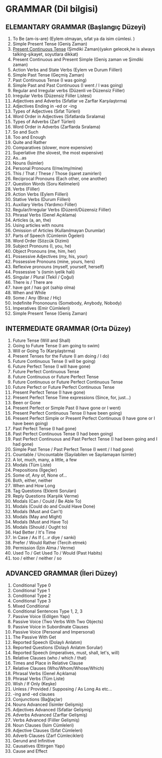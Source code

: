 # GRAMMAR (Dil bilgisi)
## ELEMANTARY GRAMMAR (Başlangıç Düzeyi)
1. To Be (am-is-are)  (Eylem olmayan, sıfat ya da isim cümlesi. )
2. Simple Present Tense (Geniş Zaman)
3. [Present Continuous Tense](present-continuous-tense.md) (Şimdiki Zaman)(yakın gelecek,he is always talking-şikayet, soyutlara dikkat)
4. Present Continuous and Present Simple (Geniş zaman ve Şimdiki zaman)   
5. Action Verbs and State Verbs (Eylem ve Durum Fiilleri)
6. Simple Past Tense (Geçmiş Zaman)   
7. Past Continuous Tense (I was going)   
8. Simple Past and Past Continuous (I went / I was going)   
9. Regular and Irregular verbs (Düzenli ve Düzensiz Fiiller)   
10. Irregular Verbs (Düzensiz Fiiller Listesi)   
11. Adjectives and Adverbs (Sıfatlar ve Zarflar Karşılaştırma)   
12. Adjectives Ending in -ed or -ing   
13. Types of Adjectives (Sıfat Türleri)   
14. Word Order in Adjectives (Sıfatlarda Sıralama)   
15. Types of Adverbs (Zarf Türleri)   
16. Word Order in Adverbs (Zarflarda Sıralama)   
17. So and Such   
18. Too and Enough   
19. Quite and Rather   
20. Comparatives (slower, more expensive)   
21. Superlative (the slovest, the most expensive)   
22. As...as   
23. Nouns (İsimler)   
24. Personal Pronouns (I/me/my/mine)   
25. This / That / These / Those (işaret zamirleri)   
26. Reciprocal Pronouns (Each other, one another)   
27. Question Words (Soru Kelimeleri)   
28. Verbs (Fiiller)   
29. Action Verbs (Eylem Fiilleri)   
30. Stative Verbs (Durum Fiilleri)   
31. Auxiliary Verbs (Yardımcı Fiiller)   
32. Regular/Irregular Verbs (Düzenli/Düzensiz Fiiller)   
33. Phrasal Verbs (Genel Açıklama)   
34. Articles (a, an, the)   
35. Using articles with nouns   
36. Omission of Articles (Kullanılmayan Durumlar)   
37. Parts of Speech (Cümlenin Ögeleri)   
38. Word Order (Sözcük Dizimi)   
39. Subject Pronouns (I, you, he)   
40. Object Pronouns (me, him, her)   
41. Possessive Adjectives (my, his, your)   
42. Possessive Pronouns (mine, yours, hers)   
43. Reflexive pronouns (myself, yourself, herself)   
44. Possessive 's (ismin iyelik hali)   
45. Singular / Plural (Tekil / Çoğul)   
46. There is / There are   
47. have got / has got (sahip olma)   
48. When and While   
49. Some / Any (Biraz / Hiç)   
50. Indefinite Prononouns (Somebody, Anybody, Nobody)   
51. Imperatives (Emir Cümleleri)   
52. Simple Present Tense (Geniş Zaman)

## INTERMEDIATE GRAMMAR (Orta Düzey)
1. Future Tense (Will and Shall)  
2. Going to Future Tense (I am going to swim)  
3. Will or Going To (Karşılaştırma)  
4. Present Tenses for the Future (I am doing / I do)  
5. Future Continuous Tense (I will be going)  
6. Future Perfect Tense (I will have gone)  
7. Future Perfect Continuous Tense  
8. Future Continuous or Future Perfect Tense  
9. Future Continuous or Future Perfect Continuous Tense  
10. Future Perfect or Future Perfect Continuous Tense  
11. Present Perfect Tense (I have gone)  
12. Present Perfect Tense Time expressions (Since, for, just...)  
13. Been or Gone  
14. Present Perfect or Simple Past (I have gone or I went)  
15. Present Perfect Continuous Tense (I have been going)  
16. Present Perfect Simple or Present Perfect Continuous (I have gone or I have been going)  
17. Past Perfect Tense (I had gone)  
18. Past Perfect Continuous Tense (I had been going)  
19. Past Perfect Continuous and Past Perfect Tense (I had been going and I had gone)  
20. Simple Past Tense / Past Perfect Tense (I went / I had gone)  
21. Countable / Uncountable (Sayılabilen ve Sayılamayan İsimler)  
22. A lot, much, many, a little, a few  
23. Modals (Tüm Liste)  
24. Prepositions (İlgeçler)  
25. Some of, Any of, None of...  
26. Both, either, neither  
27. When and How Long  
28. Tag Questions (Eklenti Soruları)  
29. Reply Questions (Karşılık Verme)  
30. Modals (Can / Could / Be Able To)  
31. Modals (Could do and Could Have Done)  
32. Modals (Must and Can't)  
33. Modals (May and Might)  
34. Modals (Must and Have To)  
35. Modals (Should / Ought to)  
36. Had Better / It's Time  
37. In Case / As If (...ır diye / sanki)  
38. Prefer / Would Rather (Tercih etmek)  
39. Permission (İzin Alma / Verme)  
40. Used To / Get Used To / Would (Past Habits)  
41. too / either / neither / so

## ADVANCED GRAMMAR (İleri Düzey)
1. Conditional Type 0  
2. Conditional Type 1  
3. Conditional Type 2  
4. Conditional Type 3  
5. Mixed Conditional  
6. Conditional Sentences Type 1, 2, 3  
7. Passive Voice (Edilgen Yapı)  
8. Passive Voice (Two Verbs With Two Objects)  
9. Passive Voice in Subordinate Clauses  
10. Passive Voice (Personal and Impersonal)  
11. The Passive With Get  
12. Reported Speech (Dolaylı Anlatım)  
13. Reported Questions (Dolaylı Anlatım Sorular)  
14. Reported Speech (imperatives, must, shall, let's, will)  
15. Relative Clauses (who / which / that)  
16. Times and Place in Relative Clause  
17. Relative Clauses (Who/Whom/Whose/Which)  
18. Phrasal Verbs (Genel Açıklama)  
19. Phrasal Verbs (Tüm Liste)  
20. Wish / If Only (Keşke)  
21. Unless / Provided / Supposing / As Long As etc...  
22. -ing and -ed clauses  
23. Conjunctions (Bağlaçlar)  
24. Nouns Advanced (İsimler Gelişmiş)  
25. Adjectives Advanced (Sıfatlar Gelişmiş)  
26. Adverbs Advanced (Zarflar Gelişmiş)  
27. Verbs Advanced (Fiiller Gelişmiş)  
28. Noun Clauses (İsim Cümleleri)  
29. Adjective Clauses (Sıfat Cümleleri)  
30. Adverb Clauses (Zarf Cümlecikleri)  
31. Gerund and Infinitive  
32. Causatives (Ettirgen Yapı)  
33. Cause and Effect
